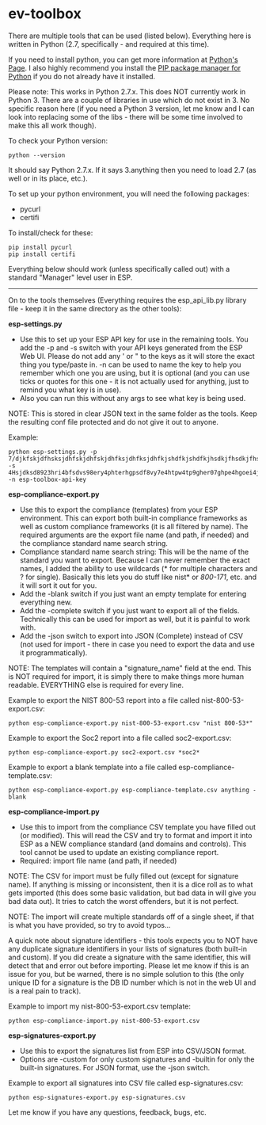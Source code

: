 # ev-toolbox

There are multiple tools that can be used (listed below).  Everything here is written in Python (2.7, specifically - and required at this time).

If you need to install python, you can get more information at [Python's Page](https://www.python.org/).  I also highly recommend you install the [PIP package manager for Python](https://pypi.python.org/pypi/pip) if you do not already have it installed.

Please note: This works in Python 2.7.x.  This does NOT currently work in Python 3.  There are a couple of libraries in use which do not exist in 3.  No specific reason here (if you need a Python 3 version, let me know and I can look into replacing some of the libs - there will be some time involved to make this all work though).

To check your Python version:
```
python --version
```
It should say Python 2.7.x.  If it says 3.anything then you need to load 2.7 (as well or in its place, etc.).

To set up your python environment, you will need the following packages:
- pycurl
- certifi

To install/check for these:
```
pip install pycurl
pip install certifi
```

Everything below should work (unless specifically called out) with a standard "Manager" level user in ESP.

------------------------------------------------------------------

On to the tools themselves (Everything requires the esp_api_lib.py library file - keep it in the same directory as the other tools):

**esp-settings.py**
- Use this to set up your ESP API key for use in the remaining tools.  You add the -p and -s switch with your API keys generated from the ESP Web UI.  Please do not add any ' or " to the keys as it will store the exact thing you type/paste in.  -n can be used to name the key to help you remember which one you are using, but it is optional (and you can use ticks or quotes for this one - it is not actually used for anything, just to remind you what key is in use).
- Also you can run this without any args to see what key is being used.

NOTE: This is stored in clear JSON text in the same folder as the tools.  Keep the resulting conf file protected and do not give it out to anyone.

Example:
```
python esp-settings.py -p 7/djkfskjdfhsksjdhfskjdhfskjdhfksjdhfksjdhfkjshdfkjshdfkjhsdkjfhsdkjfhskjdhfskdjhfSk+g== -s 4Hsjdksd8923hri4bfsdvs98ery4phterhgpsdf8vy7e4htpw4tp9gher07ghpe4hgoei4jgp98erg0s4uhtdg== -n esp-toolbox-api-key
```

**esp-compliance-export.py**
- Use this to export the compliance (templates) from your ESP environment.  This can export both built-in compliance frameworks as well as custom compliance frameworks (it is all filtered by name).  The required arguments are the export file name (and path, if needed) and the compliance standard name search string.
- Compliance standard name search string: This will be the name of the standard you want to export.  Because I can never remember the exact names, I added the ability to use wildcards (* for multiple characters and ? for single).  Basically this lets you do stuff like nist* or *800-171*, etc. and it will sort it out for you.
- Add the -blank switch if you just want an empty template for entering everything new.
- Add the -complete switch if you just want to export all of the fields.  Technically this can be used for import as well, but it is painful to work with.
- Add the -json switch to export into JSON (Complete) instead of CSV (not used for import - there in case you need to export the data and use it programmatically).

NOTE: The templates will contain a "signature_name" field at the end.  This is NOT required for import, it is simply there to make things more human readable.  EVERYTHING else is required for every line.

Example to export the NIST 800-53 report into a file called nist-800-53-export.csv:
```
python esp-compliance-export.py nist-800-53-export.csv "nist 800-53*"
```

Example to export the Soc2 report into a file called soc2-export.csv:
```
python esp-compliance-export.py soc2-export.csv *soc2*
```

Example to export a blank template into a file called esp-compliance-template.csv:
```
python esp-compliance-export.py esp-compliance-template.csv anything -blank
```

**esp-compliance-import.py**
- Use this to import from the compliance CSV template you have filled out (or modified).  This will read the CSV and try to format and import it into ESP as a NEW compliance standard (and domains and controls).  This tool cannot be used to update an existing compliance report.
- Required: import file name (and path, if needed)

NOTE: The CSV for import must be fully filled out (except for signature name).  If anything is missing or inconsistent, then it is a dice roll as to what gets imported (this does some basic validation, but bad data in will give you bad data out).  It tries to catch the worst offenders, but it is not perfect.

NOTE: The import will create multiple standards off of a single sheet, if that is what you have provided, so try to avoid typos...

A quick note about signature identifiers - this tools expects you to NOT have any duplicate signature identifiers in your lists of signatures (both built-in and custom).  If you did create a signature with the same identifier, this will detect that and error out before importing.  Please let me know if this is an issue for you, but be warned, there is no simple solution to this (the only unique ID for a signature is the DB ID number which is not in the web UI and is a real pain to track).

Example to import my nist-800-53-export.csv template:
```
python esp-compliance-import.py nist-800-53-export.csv
```

**esp-signatures-export.py**
- Use this to export the signatures list from ESP into CSV/JSON format.
- Options are -custom for only custom signatures and -builtin for only the built-in signatures.  For JSON format, use the -json switch.

Example to export all signatures into CSV file called esp-signatures.csv:
```
python esp-signatures-export.py esp-signatures.csv
```

Let me know if you have any questions, feedback, bugs, etc.
